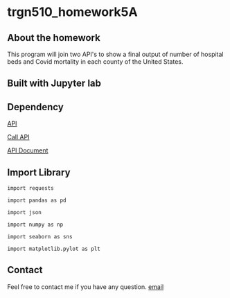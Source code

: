 # trgn510_homework5A

## About the homework

This program will join two API's to show a final output of number of hospital beds and Covid mortality in each county of the United States.

## Built with Jupyter lab

## Dependency 

[API](https://api.covid19api.com/countries)

[Call API](https://www.communitybenefitinsight.org/api/get_hospitals.php)

[API Document](https://www.communitybenefitinsight.org/?page=info.data_api)

## Import Library

`import requests`

`import pandas as pd `

`import json`

`import numpy as np`

`import seaborn as sns`

`import matplotlib.pylot as plt`

## Contact 

Feel free to contact me if you have any question. [email](yutianl@usc.edu)

